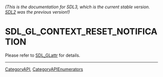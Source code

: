 ###### (This is the documentation for SDL3, which is the current stable version. [SDL2](https://wiki.libsdl.org/SDL2/) was the previous version!)
# SDL_GL_CONTEXT_RESET_NOTIFICATION

Please refer to [SDL_GLattr](SDL_GLattr) for details.

----
[CategoryAPI](CategoryAPI), [CategoryAPIEnumerators](CategoryAPIEnumerators)

